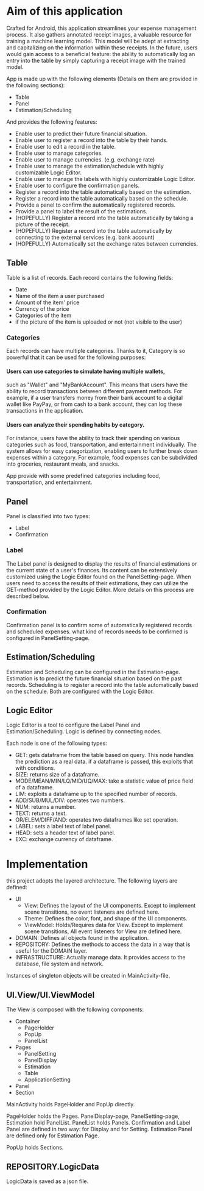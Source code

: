 # Aim of this application

Crafted for Android, this application streamlines your expense management process. 
It also gathers annotated receipt images, a valuable resource for training a machine learning model.
This model will be adept at extracting and capitalizing on the information within these receipts. 
In the future, users would gain access to a beneficial feature: 
the ability to automatically log an entry into the table by simply capturing a receipt image with the trained model.

App is made up with the following elements (Details on them are provided in the following sections):
- Table
- Panel
- Estimation/Scheduling

And provides the following features:
- Enable user to predict their future financial situation.
- Enable user to register a record into the table by their hands.
- Enable user to edit a record in the table.
- Enable user to manage categories.
- Enable user to manage currencies. (e.g. exchange rate)
- Enable user to manage the estimation/schedule with highly customizable Logic Editor.
- Enable user to manage the labels with highly customizable Logic Editor.
- Enable user to configure the confirmation panels.
- Register a record into the table automatically based on the estimation.
- Register a record into the table automatically based on the schedule.
- Provide a panel to confirm the automatically registered records.
- Provide a panel to label the result of the estimations.
- (HOPEFULLY) Register a record into the table automatically by taking a picture of the receipt.
- (HOPEFULLY) Register a record into the table automatically by connecting to the external services (e.g. bank account) 
- (HOPEFULLY) Automatically set the exchange rates between currencies.

## Table

Table is a list of records. Each record contains the following fields:
- Date
- Name of the item a user purchased
- Amount of the item' price
- Currency of the price
- Categories of the item
- if the picture of the item is uploaded or not (not visible to the user)

### Categories
Each records can have multiple categories.
Thanks to it, Category is so powerful that it can be used for the following purposes:

#### Users can use categories to simulate having multiple wallets,
such as "Wallet" and "MyBankAccount".
This means that users have the ability to record transactions between different payment methods. 
For example, if a user transfers money from their bank account to a digital wallet like PayPay, 
or from cash to a bank account, they can log these transactions in the application.

#### Users can analyze their spending habits by category.
For instance, users have the ability to track their spending on various categories such as food, transportation, and entertainment individually. 
The system allows for easy categorization, enabling users to further break down expenses within a category. 
For example, food expenses can be subdivided into groceries, restaurant meals, and snacks. 


App provide with some predefined categories including food, transportation, and entertainment.

## Panel

Panel is classified into two types:
- Label
- Confirmation

### Label

The Label panel is designed to display the results of financial estimations or the current state of a user's finances. 
Its content can be extensively customized using the Logic Editor found on the PanelSetting-page. 
When users need to access the results of their estimations, they can utilize the GET-method provided by the Logic Editor. 
More details on this process are described below.

### Confirmation

Confirmation panel is to confirm some of automatically registered records and scheduled expenses.
what kind of records needs to be confirmed is configured in PanelSetting-page.

## Estimation/Scheduling

Estimation and Scheduling can be configured in the Estimation-page.
Estimation is to predict the future financial situation based on the past records.
Scheduling is to register a record into the table automatically based on the schedule.
Both are configured with the Logic Editor.

## Logic Editor

Logic Editor is a tool to configure the Label Panel and Estimation/Scheduling.
Logic is defined by connecting nodes.

Each node is one of the following types:
- GET: gets dataframe from the table based on query. This node handles the prediction as a real data.
  if a dataframe is passed, this exploits that with conditions.
- SIZE: returns size of a dataframe.
- MODE/MEAN/MIN/LQ/MID/UQ/MAX: take a statistic value of price field of a dataframe.
- LIM: exploits a dataframe up to the specified number of records.
- ADD/SUB/MUL/DIV: operates two numbers.
- NUM: returns a number.
- TEXT: returns a text.
- OR/ELEM/DIFF/AND: operates two dataframes like set operation.
- LABEL: sets a label text of label panel.
- HEAD: sets a header text of label panel.
- EXC: exchange currency of dataframe.

# Implementation

this project adopts the layered architecture. The following layers are defined:
- UI
  - View: Defines the layout of the UI components. Except to implement scene transitions, no event listeners are defined here.
  - Theme: Defines the color, font, and shape of the UI components.
  - ViewModel: Holds/Requires data for View. Except to implement scene transitions, All event listeners for View are defined here.
- DOMAIN: Defines all objects found in the application. 
- REPOSITORY: Defines the methods to access the data in a way that is useful for the DOMAIN layer.
- INFRASTRUCTURE: Actually manage data. It provides access to the database, file system and network.

Instances of singleton objects will be created in MainActivity-file.

## UI.View/UI.ViewModel

The View is composed with the following components:
- Container
  - PageHolder
  - PopUp
  - PanelList
- Pages
  - PanelSetting
  - PanelDisplay
  - Estimation
  - Table
  - ApplicationSetting
- Panel
- Section

MainActivity holds PageHolder and PopUp directly.

PageHolder holds the Pages. PanelDisplay-page, PanelSetting-page, Estimation hold PanelList. PanelList holds Panels.
Confirmation and Label Panel are defined in two way: for Display and for Setting.
Estimation Panel are defined only for Estimation Page. 

PopUp holds Sections.

## REPOSITORY.LogicData

LogicData is saved as a json file.


